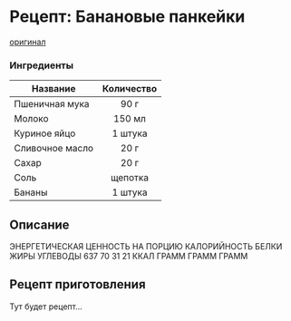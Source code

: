 # Рецепт: Банановые панкейки
[оригинал](https://eda.ru/recepty/osnovnye-blyuda/kartofel-ajdaho-30625)

### Ингредиенты
| Название        	| Количество    |
| -------------   	|:-------------:|
| Пшеничная мука  	| 90 г 			|
| Молоко  			| 150 мл 		|
| Куриное яйцо		| 1 штука 		|
| Сливочное масло   | 20 г  |
| Сахар             | 20 г  |
| Соль              | щепотка    |
| Бананы            | 1 штука     |

## Описание
ЭНЕРГЕТИЧЕСКАЯ ЦЕННОСТЬ НА ПОРЦИЮ
КАЛОРИЙНОСТЬ
БЕЛКИ
ЖИРЫ
УГЛЕВОДЫ
637
70
31
21
ККАЛ
ГРАММ
ГРАММ
ГРАММ

## Рецепт приготовления
Тут будет рецепт...

